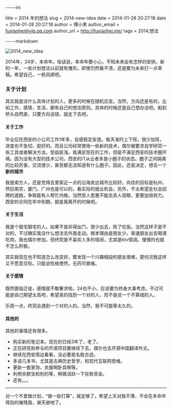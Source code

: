 -----ini

title = 2014 年的想法
slug = 2014-new-idea
date = 2014-01-28 20:27:18
date = 2014-01-28 20:27:18
author = 傅小黑
author_email = fuxiaohei@vip.qq.com
author_url = http://fuxiaohei.me/
tags = 2014,想法

-----markdown

![2014_new_idea](/static/media/201401282026245.png)

2014年，24岁，本命年。俗话说，本命年要小心，不知未来会有怎样的安排。新的一年，一些计划想法以前就有雏形。即使仍然看不清，还是要为未来打一点草稿。希望自己，一帆风顺吧。

### 关于计划

其实我是没什么具体计划的人，更多的时候在随机应变。当然，方向还是有的，比如工作，感情，生活，都有自己的想法原则。具体的时候还是自己想办法吧。船到桥头自然直，只要方向没错，就走下去吧。<!--more-->

#### 关于工作

毕业后在西安的小公司工作1年多，自感稳定安逸。每天准时上下班，很少加班，进度也不急切，挺好的。而且公司经常使用一些新的技术，偶尔被要求自学研究一些工具或者解决方法，受益匪浅。我满足现在的工作，但是不满足西安的技术圈环境。因为没有大型的技术公司，西安的IT从业者多是小圈子的状态。圈子之间隔离的比较厉害，交流很少，甚至都无法知道有什么圈子。因此，还是决定，想去一个**新的城市**

我是南方人，还是觉得去里家近一点的沿海发达城市比较好。向往的目标是杭州，然后南京，厦门，广州也是可以的，看实际的就业机会。另外，不太希望走社会招聘的道路，争取能有人帮忙内推。当然受人恩惠不能去丢人现眼，更要加倍努力。西安的合同在年中到期，就是我离开的时候吧。

#### 关于生活

我是个狠宅狠宅的人。如果不是非得出门，很少出去，除了吃饭。当然这样子是不对的，不过确实我没什么想法去外面走动。根本理由是朋友少。普通朋友出去喝酒吃肉，我也偶尔参加。但终究是不喜欢人多的喧闹，尤其是ktv情调。慢慢的也就不怎么积极。

其实我现在也不知道怎么改变好。要发现一个兴趣相投的朋友很难，更何况我这样又不愿意交际。只能说性格使然，无药可救咯。

#### 关于感情

既然面临迁徙，感情就不敢奢求啦。24也不小，应该要为终身大事考虑。不过可能是自己期望太高吧，希望真的找到一个对的人，而不是说一个不算错的人。

乐观一点，终究会遇到一个对的人的。当然，我不可能等太久的。

#### 其他的

其他的事情还有很多。

* 购买新的笔记本。现在的已经3年了，老了。
* 正在研究和参与的开源项目要继续下去，偶尔也去开源中国翻译外文。
* 继续在西安周边看看，没必要是名胜古迹。
* 多读几本书，尤其是古典历史哲学，和现代互联网思维。
* 更新一套家饰，衣服啊卧具啊等。
* 利用余额宝和别的等，稍微活跃一下存款资金。
* 还有。。。

------

对一个不爱做计划，“做一些打算”，就足够了。希望上天对我不薄，不会在本命年得劲的摧残我，谢天谢地了。
